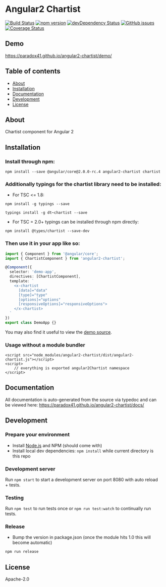 # Angular2 Chartist
[![Build Status](https://travis-ci.org/paradox41/angular2-chartist.svg?branch=master)](https://travis-ci.org/paradox41/angular2-chartist)
[![npm version](https://badge.fury.io/js/angular2-chartist.svg)](http://badge.fury.io/js/angular2-chartist)
[![devDependency Status](https://david-dm.org/paradox41/angular2-chartist/dev-status.svg)](https://david-dm.org/paradox41/angular2-chartist#info=devDependencies)
[![GitHub issues](https://img.shields.io/github/issues/paradox41/angular2-chartist.svg)](https://github.com/paradox41/angular2-chartist/issues)
[![Coverage Status](https://coveralls.io/repos/github/paradox41/angular2-chartist/badge.svg?branch=master)](https://coveralls.io/github/paradox41/angular2-chartist?branch=master)

## Demo
https://paradox41.github.io/angular2-chartist/demo/

## Table of contents

- [About](#about)
- [Installation](#installation)
- [Documentation](#documentation)
- [Development](#development)
- [License](#licence)

## About

Chartist component for Angular 2

## Installation

### Install through npm:
```
npm install --save @angular/core@2.0.0-rc.4 angular2-chartist chartist
```
### Additionally typings for the chartist library need to be installed:

* For TSC <= 1.8:

```
npm install -g typings --save
```
```
typings install -g dt~chartist --save
```

* For TSC = 2.0+ typings can be installed through npm directly:

```
npm install @types/chartist --save-dev
```

### Then use it in your app like so:

```typescript
import { Component } from '@angular/core';
import { ChartistComponent } from 'angular2-chartist';

@Component({
  selector: 'demo-app',
  directives: [ChartistComponent],
  template: `
    <x-chartist
      [data]="data"
      [type]="type"
      [options]="options"
      [responsiveOptions]="responsiveOptions">
    </x-chartist>
  `
})
export class DemoApp {}
```

You may also find it useful to view the [demo source](https://github.com/paradox41/angular2-chartist/blob/master/demo/demo.ts).

### Usage without a module bundler
```
<script src="node_modules/angular2-chartist/dist/angular2-chartist.js"></script>
<script>
    // everything is exported angular2Chartist namespace
</script>
```

## Documentation
All documentation is auto-generated from the source via typedoc and can be viewed here:
https://paradox41.github.io/angular2-chartist/docs/

## Development

### Prepare your environment
* Install [Node.js](http://nodejs.org/) and NPM (should come with)
* Install local dev dependencies: `npm install` while current directory is this repo

### Development server
Run `npm start` to start a development server on port 8080 with auto reload + tests.

### Testing
Run `npm test` to run tests once or `npm run test:watch` to continually run tests.

### Release
* Bump the version in package.json (once the module hits 1.0 this will become automatic)
```bash
npm run release
```

## License

Apache-2.0
